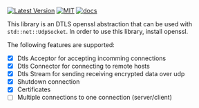  [![Latest Version][s1]][l1] [![MIT][s2]][l2] [![docs][s3]][l3] 

This library is an DTLS openssl abstraction that can be used with `std::net::UdpSocket`. 
In order to use this library, install openssl.

The following features are supported:

- [x] Dtls Acceptor for accepting incomming connections
- [x] Dtls Connector for connecting to remote hosts
- [x] Dtls Stream for sending receiving encrypted data over udp
- [x] Shutdown connection
- [x] Certificates
- [ ] Multiple connections to one connection (server/client)

[s1]: https://img.shields.io/crates/v/udp-dtls.svg
[l1]: https://crates.io/crates/udp-dtls

[s2]: https://img.shields.io/badge/license-MIT-blue.svg
[l2]: udp-dtls/LICENSE

[s3]: https://docs.rs/udp-dtls/badge.svg
[l3]: https://docs.rs/udp-dtls/
